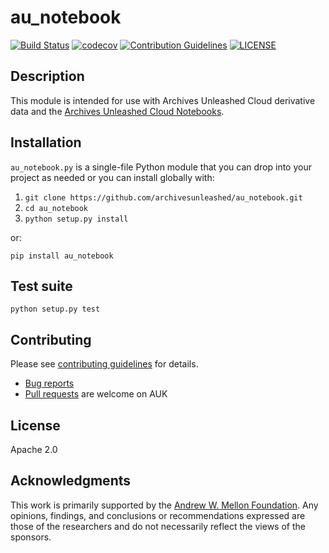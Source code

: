 # au_notebook
[![Build Status](https://travis-ci.org/archivesunleashed/au_notebook.svg?branch=master)](https://travis-ci.org/archivesunleashed/au_notebook)
[![codecov](https://codecov.io/gh/archivesunleashed/au_notebook/branch/master/graph/badge.svg)](https://codecov.io/gh/archivesunleashed/au_notebook)
[![Contribution Guidelines](http://img.shields.io/badge/CONTRIBUTING-Guidelines-blue.svg)](./CONTRIBUTING.md)
[![LICENSE](https://img.shields.io/badge/license-Apache-blue.svg?style=flat-square)](./LICENSE)

## Description

This module is intended for use with Archives Unleashed Cloud derivative data and the [Archives Unleashed Cloud Notebooks](https://raw.githubusercontent.com/archivesunleashed/au_notebook-notebooks).

## Installation

`au_notebook.py` is a single-file Python module that you can drop into your project as needed or you can install globally with:

1. `git clone https://github.com/archivesunleashed/au_notebook.git`
2. `cd au_notebook`
3. `python setup.py install`

or:

`pip install au_notebook`

## Test suite

`python setup.py test`

## Contributing

Please see [contributing guidelines](https://github.com/archivesunleashed/au_notebook/blob/master/CONTRIBUTING.md) for details.
* [Bug reports](https://github.com/archivesunleashed/au_notebook/issues)
* [Pull requests](https://github.com/archivesunleashed/au_notebook/pulls) are welcome on AUK

## License

Apache 2.0

## Acknowledgments

This work is primarily supported by the [Andrew W. Mellon Foundation](https://uwaterloo.ca/arts/news/multidisciplinary-project-will-help-historians-unlock). Any opinions, findings, and conclusions or recommendations expressed are those of the researchers and do not necessarily reflect the views of the sponsors.
